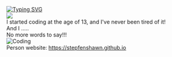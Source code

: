 [![Typing SVG](https://readme-typing-svg.herokuapp.com?font=Fira+Code&pause=1000&color=0A1997&repeat=false&random=false&width=435&lines=Hi%2C+I+am+Stepfen+Shawn)](https://git.io/typing-svg)  
![](https://komarev.com/ghpvc/?username=StepfenShawn&color=brightgreen)  
I started coding at the age of 13, and I've never been tired of it!  
And I .....  
No more words to say!!!    
![Coding](https://user-images.githubusercontent.com/34418187/202911326-559ae103-550c-40dc-a404-4c7ca2eeb777.gif)  
Person website: https://stepfenshawn.github.io  
